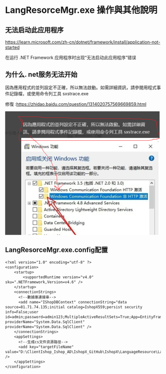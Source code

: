 # LangResorceMgr.exe 操作與其他說明



## 无法启动此应用程序

https://learn.microsoft.com/zh-cn/dotnet/framework/install/application-not-started

在运行 .NET Framework 应用程序时出现“无法启动此应用程序”错误



## 为什么. net服务无法开始

因為應用程式的並列設定不正確，所以無法啟動。如需詳細資訊，請參閱用程式事件記錄檔，或使用命令列工具 sxstrace.exe

修復 :https://zhidao.baidu.com/question/1314020757569669859.html

![程式的並列設定不正確](程式的並列設定不正確.jpg)

## LangResorceMgr.exe.config配置

```
<?xml version="1.0" encoding="utf-8" ?>
<configuration>
    <startup> 
        <supportedRuntime version="v4.0" sku=".NETFramework,Version=v4.6" />
    </startup>
    <connectionStrings>
      <!--數據庫連接串-->
      <add name="IShopDBContext" connectionString="data source=81.71.74.135;initial catalog=IshopX559;persist security info=False;user id=admin;password=admin123;MultipleActiveResultSets=True;App=EntityFramework" providerName="System.Data.SqlClient" providerName="System.Data.SqlClient" /> 
    </connectionStrings>
    <appSettings>
      <!--生成cs文件资源路径-->
      <add key="targetFileName" value="D:\ClientIshop_Ishop_AD\IshopX_GitHub\IshopX\LanguageResource\LangPublic.cs" /> 
    </appSettings>
</configuration>
```

